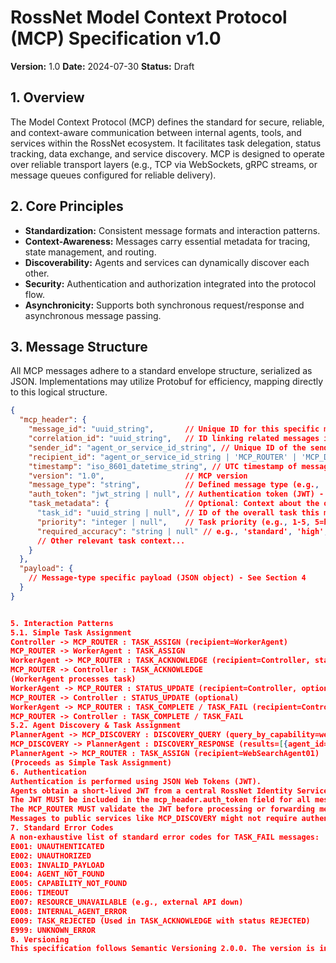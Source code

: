 # RossNet Model Context Protocol (MCP) Specification v1.0

**Version:** 1.0
**Date:** 2024-07-30
**Status:** Draft

## 1. Overview

The Model Context Protocol (MCP) defines the standard for secure, reliable, and context-aware communication between internal agents, tools, and services within the RossNet ecosystem. It facilitates task delegation, status tracking, data exchange, and service discovery. MCP is designed to operate over reliable transport layers (e.g., TCP via WebSockets, gRPC streams, or message queues configured for reliable delivery).

## 2. Core Principles

*   **Standardization:** Consistent message formats and interaction patterns.
*   **Context-Awareness:** Messages carry essential metadata for tracing, state management, and routing.
*   **Discoverability:** Agents and services can dynamically discover each other.
*   **Security:** Authentication and authorization integrated into the protocol flow.
*   **Asynchronicity:** Supports both synchronous request/response and asynchronous message passing.

## 3. Message Structure

All MCP messages adhere to a standard envelope structure, serialized as JSON. Implementations may utilize Protobuf for efficiency, mapping directly to this logical structure.

```json
{
  "mcp_header": {
    "message_id": "uuid_string",       // Unique ID for this specific message
    "correlation_id": "uuid_string",   // ID linking related messages in a flow/conversation
    "sender_id": "agent_or_service_id_string", // Unique ID of the sender
    "recipient_id": "agent_or_service_id_string | 'MCP_ROUTER' | 'MCP_DISCOVERY'", // Target ID or system service
    "timestamp": "iso_8601_datetime_string", // UTC timestamp of message creation
    "version": "1.0",                  // MCP version
    "message_type": "string",          // Defined message type (e.g., 'TASK_ASSIGN', 'STATUS_UPDATE')
    "auth_token": "jwt_string | null", // Authentication token (JWT) - See Section 6
    "task_metadata": {                 // Optional: Context about the overarching task
      "task_id": "uuid_string | null", // ID of the overall task this message relates to
      "priority": "integer | null",    // Task priority (e.g., 1-5, 5=highest)
      "required_accuracy": "string | null" // e.g., 'standard', 'high', 'maximum'
      // Other relevant task context...
    }
  },
  "payload": {
    // Message-type specific payload (JSON object) - See Section 4
  }
}


5. Interaction Patterns
5.1. Simple Task Assignment
Controller -> MCP_ROUTER : TASK_ASSIGN (recipient=WorkerAgent)
MCP_ROUTER -> WorkerAgent : TASK_ASSIGN
WorkerAgent -> MCP_ROUTER : TASK_ACKNOWLEDGE (recipient=Controller, status=ACCEPTED)
MCP_ROUTER -> Controller : TASK_ACKNOWLEDGE
(WorkerAgent processes task)
WorkerAgent -> MCP_ROUTER : STATUS_UPDATE (recipient=Controller, optional)
MCP_ROUTER -> Controller : STATUS_UPDATE (optional)
WorkerAgent -> MCP_ROUTER : TASK_COMPLETE / TASK_FAIL (recipient=Controller)
MCP_ROUTER -> Controller : TASK_COMPLETE / TASK_FAIL
5.2. Agent Discovery & Task Assignment
PlannerAgent -> MCP_DISCOVERY : DISCOVERY_QUERY (query_by_capability=web_search)
MCP_DISCOVERY -> PlannerAgent : DISCOVERY_RESPONSE (results=[{agent_id=WebSearchAgent01, ...}])
PlannerAgent -> MCP_ROUTER : TASK_ASSIGN (recipient=WebSearchAgent01)
(Proceeds as Simple Task Assignment)
6. Authentication
Authentication is performed using JSON Web Tokens (JWT).
Agents obtain a short-lived JWT from a central RossNet Identity Service (implementation outside MCP spec).
The JWT MUST be included in the mcp_header.auth_token field for all messages sent to the MCP_ROUTER or other agents requiring authentication.
The MCP_ROUTER MUST validate the JWT before processing or forwarding messages. It may inject sender identity information based on the validated token for downstream trust.
Messages to public services like MCP_DISCOVERY might not require authentication, TBD by deployment policy.
7. Standard Error Codes
A non-exhaustive list of standard error codes for TASK_FAIL messages:
E001: UNAUTHENTICATED
E002: UNAUTHORIZED
E003: INVALID_PAYLOAD
E004: AGENT_NOT_FOUND
E005: CAPABILITY_NOT_FOUND
E006: TIMEOUT
E007: RESOURCE_UNAVAILABLE (e.g., external API down)
E008: INTERNAL_AGENT_ERROR
E009: TASK_REJECTED (Used in TASK_ACKNOWLEDGE with status REJECTED)
E999: UNKNOWN_ERROR
8. Versioning
This specification follows Semantic Versioning 2.0.0. The version is indicated in the mcp_header.version field. Implementations MUST handle version negotiation or reject messages with incompatible versions if necessary.

